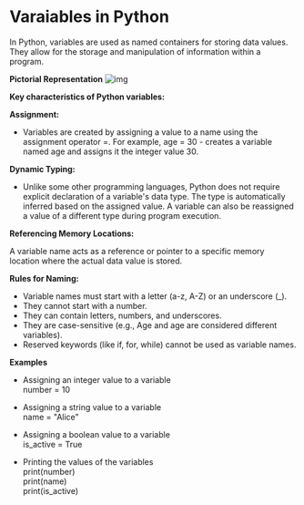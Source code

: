 # Varaiables in Python
In Python, variables are used as named containers for storing data values. They allow for the storage and manipulation of information within a program.  

**Pictorial Representation** ![img](F:\PYTHON-Throughmyeyes\Learn-Python-Through-My-Eyes\Img\variable.png)

**Key characteristics of Python variables:**  

**Assignment:**  

- Variables are created by assigning a value to a name using the assignment operator =. For example, age = 30  - creates a variable named age and assigns it the integer value 30.  

**Dynamic Typing:**  

- Unlike some other programming languages, Python does not require explicit declaration of a variable's data type. The type is automatically inferred based on the assigned value. A variable can also be reassigned a value of a different type during program execution.   

**Referencing Memory Locations:**    

A variable name acts as a reference or pointer to a specific memory location where the actual data value is stored.  

**Rules for Naming:**  
- Variable names must start with a letter (a-z, A-Z) or an underscore (_).  
- They cannot start with a number.  
- They can contain letters, numbers, and underscores.  
- They are case-sensitive (e.g., Age and age are considered different variables).  
- Reserved keywords (like if, for, while) cannot be used as variable names.  

**Examples**  
- Assigning an integer value to a variable  
number = 10  

- Assigning a string value to a variable  
name = "Alice"  

- Assigning a boolean value to a variable  
is_active = True 

- Printing the values of the variables  
print(number)  
print(name)  
print(is_active)  